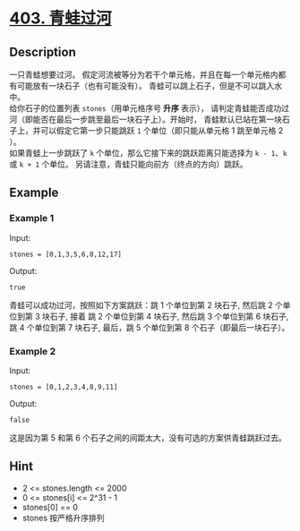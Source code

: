 # [403. 青蛙过河](https://leetcode.cn/problems/frog-jump/description/)
## Description
一只青蛙想要过河。 假定河流被等分为若干个单元格，并且在每一个单元格内都有可能放有一块石子（也有可能没有）。 青蛙可以跳上石子，但是不可以跳入水中。  
给你石子的位置列表 `stones`（用单元格序号 **升序** 表示）， 请判定青蛙能否成功过河（即能否在最后一步跳至最后一块石子上）。开始时， 青蛙默认已站在第一块石子上，并可以假定它第一步只能跳跃 `1` 个单位（即只能从单元格 1 跳至单元格 2 ）。  
如果青蛙上一步跳跃了 `k` 个单位，那么它接下来的跳跃距离只能选择为 `k - 1`、`k` 或 `k + 1` 个单位。 另请注意，青蛙只能向前方（终点的方向）跳跃。
## Example
### Example 1
Input:  
```
stones = [0,1,3,5,6,8,12,17]
```
Output:
```
true
```
青蛙可以成功过河，按照如下方案跳跃：跳 1 个单位到第 2 块石子, 然后跳 2 个单位到第 3 块石子, 接着 跳 2 个单位到第 4 块石子, 然后跳 3 个单位到第 6 块石子, 跳 4 个单位到第 7 块石子, 最后，跳 5 个单位到第 8 个石子（即最后一块石子）。  
### Example 2
Input:  
```
stones = [0,1,2,3,4,8,9,11]
```
Output:
```
false
```
这是因为第 5 和第 6 个石子之间的间距太大，没有可选的方案供青蛙跳跃过去。
## Hint
- 2 <= stones.length <= 2000
- 0 <= stones[i] <= 2^31 - 1
- stones[0] == 0
- stones 按严格升序排列
